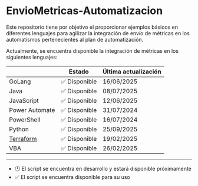 # EnvioMetricas-Automatizacion

Este repositorio tiene por objetivo el proporcionar ejemplos básicos en diferentes lenguajes para agilizar la integración de envío de métricas en los automatismos pertenecientes al plan de automatización.

Actualmente, se encuentra disponible la integración de métricas en los siguientes lenguajes:

|                                    | Estado                        | Última actualización |
|------------------------------------|-------------------------------|----------------------|
| GoLang                     | :white_check_mark: Disponible | 16/06/2025           |
| Java                               | :white_check_mark: Disponible | 08/07/2025           |
| JavaScript                                | :white_check_mark: Disponible | 12/06/2025           |
| Power Automate                     | :white_check_mark: Disponible | 31/07/2024           |
| PowerShell                         | :white_check_mark: Disponible | 16/07/2024           |
| Python                             | :white_check_mark: Disponible | 25/09/2025           |
| [Terraform](./Terraform/README.md) | :white_check_mark: Disponible | 19/02/2025           |
| VBA                                | :white_check_mark: Disponible | 26/02/2025           |

---

- :clock1: El script se encuentra en desarrollo y estará disponible próximamente
- :white_check_mark: El script se encuentra disponible para su uso
